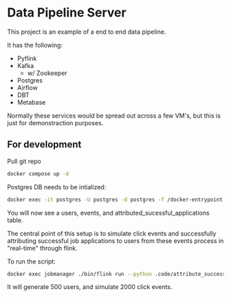 #  Data Pipeline Server

This project is an example of a end to end data pipeline. 

It has the following:
- Pyflink
- Kafka
    - w/ Zookeeper
- Postgres
- Airflow
- DBT
- Metabase

Normally these services would be spread out across a few VM's, but this is just for demonstraction purposes.

## For development
Pull git repo

```bash
docker compose up -d
```

Postgres DB needs to be intialized:

```bash
docker exec -it postgres -U postgres -d postgres -f /docker-entrypoint.initdb.d/init.sql
```

You will now see a users, events, and attributed_sucessful_applications table.

The central point of this setup is to simulate click events and successfully attributing successful job applications to users from these events process in "real-time" through flink.

To run the script:

```bash
docker exec jobmanager ./bin/flink run --python .code/attribute_successful_applications
```

It will generate 500 users, and simulate 2000 click events. 


